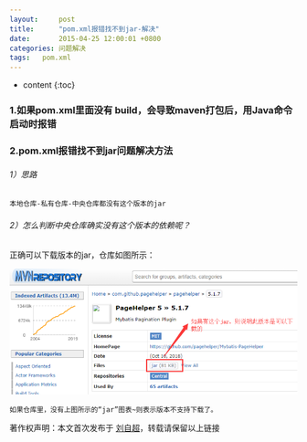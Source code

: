 ```yaml
---
layout:     post
title:      "pom.xml报错找不到jar-解决"
date:       2015-04-25 12:00:01 +0800
categories:	问题解决
tags:	pom.xml
---
```



* content
{:toc}




### 1.如果pom.xml里面没有 build，会导致maven打包后，用Java命令启动时报错

### 2.pom.xml报错找不到jar问题解决方法

###### 1）思路

```
本地仓库-私有仓库-中央仓库都没有这个版本的jar
```

###### 2）怎么判断中央仓库确实没有这个版本的依赖呢？

正确可以下载版本的jar，仓库如图所示：

![](https://github.com/NOHELLO/picture/raw/master/pom-jar%E7%BC%BA%E5%A4%B1.png)



```
如果仓库里，没有上图所示的“jar”图表~则表示版本不支持下载了。
```



著作权声明：本文首次发布于 [刘自超](https://liuwc.xyz)，转载请保留以上链接